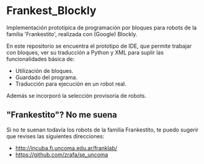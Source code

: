 # Frankest_Blockly
Implementación prototipica de programación por bloques para robots de la familia 'Frankestito', realizada con (Google) Blockly.

En este repositorio se encuentra el prototipo de IDE, que permite trabajar con bloques, ver su traducción a Python y XML para suplir las funcionalidades básica de:
- Utilización de bloques.
- Guardado del programa.
- Traducción para ejecución en un robot real.

Además se incorporó la selección provisoria de robots.

## "Frankestito"? No me suena
Si no te suenan todavía los robots de la familia Frankestito, te puedo sugerir que revises las siguientes direcciones: 
- http://incuba.fi.uncoma.edu.ar/franklab/
- https://github.com/zrafa/se_uncoma


